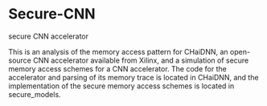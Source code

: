 # Secure-CNN
secure CNN accelerator

This is an analysis of the memory access pattern for CHaiDNN, an open-source CNN accelerator available from Xilinx, and a simulation of secure memory access schemes for a CNN accelerator. The code for the accelerator and parsing of its memory trace is located in CHaiDNN, and the implementation of the secure memory access schemes is located in secure_models.
